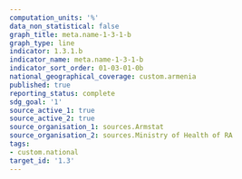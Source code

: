 ```yaml
---
computation_units: '%'
data_non_statistical: false
graph_title: meta.name-1-3-1-b
graph_type: line
indicator: 1.3.1.b
indicator_name: meta.name-1-3-1-b
indicator_sort_order: 01-03-01-0b
national_geographical_coverage: custom.armenia
published: true
reporting_status: complete
sdg_goal: '1'
source_active_1: true
source_active_2: true
source_organisation_1: sources.Armstat
source_organisation_2: sources.Ministry of Health of RA
tags:
- custom.national
target_id: '1.3'
---
```

